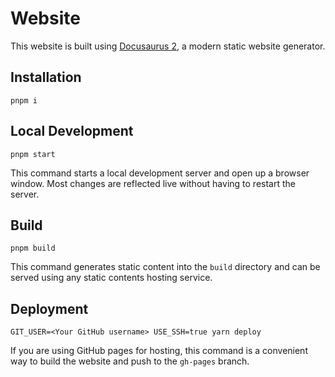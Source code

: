 # Website

This website is built using [Docusaurus 2](https://v2.docusaurus.io/), a modern static website generator.

## Installation

```console
pnpm i
```

## Local Development

```console
pnpm start
```

This command starts a local development server and open up a browser window. Most changes are reflected live without having to restart the server.

## Build

```console
pnpm build
```

This command generates static content into the `build` directory and can be served using any static contents hosting service.

## Deployment

```console
GIT_USER=<Your GitHub username> USE_SSH=true yarn deploy
```

If you are using GitHub pages for hosting, this command is a convenient way to build the website and push to the `gh-pages` branch.
